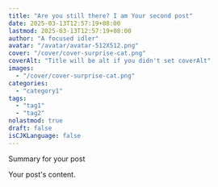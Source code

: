 ```yaml
---
title: "Are you still there? I am Your second post"
date: 2025-03-13T12:57:19+08:00
lastmod: 2025-03-13T12:57:19+08:00
author: "A focused idler"
avatar: "/avatar/avatar-512X512.png"
cover: "/cover/cover-surprise-cat.png"
coverAlt: "Title will be alt if you didn't set coverAlt"
images:
  - "/cover/cover-surprise-cat.png"
categories:
  - "category1"
tags:
  - "tag1"
  - "tag2"
nolastmod: true
draft: false
isCJKLanguage: false
---
```


Summary for your post

<!--more-->

Your post's content.
